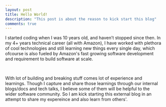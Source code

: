```yaml
---
layout: post
title: Hello World!
description: "This post is about the reason to kick start this blog"
comments: true
---
```


I started coding when I was 10 years old, and haven’t stopped since then. In my 4+ years technical career (all with Amazon), I have worked with plethora of cool technologies and still learning new things every single day, which ofcourse is also fueled by Amazon's fast growing software development and requirement to build software at scale.  

<br>

With lot of building and breaking stuff comes lot of experience and learnings. Though I capture and share those learnings through our internal blogs/docs and tech talks, I believe some of them will be helpful to the wider software community. So I am kick starting this external blog in an attempt to share my expereince and also learn from others'.


<br>

